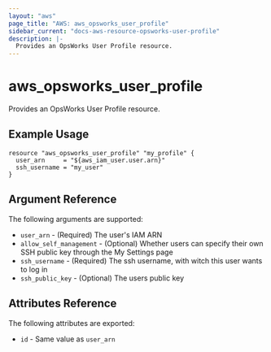 ```yaml
---
layout: "aws"
page_title: "AWS: aws_opsworks_user_profile"
sidebar_current: "docs-aws-resource-opsworks-user-profile"
description: |-
  Provides an OpsWorks User Profile resource.
---
```


# aws_opsworks_user_profile

Provides an OpsWorks User Profile resource.

## Example Usage

```hcl
resource "aws_opsworks_user_profile" "my_profile" {
  user_arn     = "${aws_iam_user.user.arn}"
  ssh_username = "my_user"
}
```

## Argument Reference

The following arguments are supported:

* `user_arn` - (Required) The user's IAM ARN
* `allow_self_management` - (Optional) Whether users can specify their own SSH public key through the My Settings page
* `ssh_username` - (Required) The ssh username, with witch this user wants to log in
* `ssh_public_key` - (Optional) The users public key

## Attributes Reference

The following attributes are exported:

* `id` - Same value as `user_arn`

